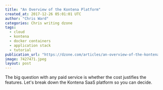 ```yaml
---
title: "An Overview of the Kontena Platform"
created_at: 2017-12-26 05:01:01 UTC
author: "Chris Ward"
categories: Chris writing dzone
tags: 
  - cloud
  - kontena
  - docker containers
  - application stack
  - tutorial
publication_url: "https://dzone.com/articles/an-overview-of-the-kontena-platform"
image: 7427471.jpeg
layout: post
---
```

The big question with any paid service is whether the cost justifies the features. Let's break down the Kontena SaaS platform so you can decide.

